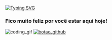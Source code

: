 [![Typing SVG](https://readme-typing-svg.demolab.com/?lines=Sejam+muito+bem+vindos...;Welcome+to+the+profile+of...;Pedro+Arthur+Barrantes!&center=true)](https://git.io/typing-svg)
<h3>Fico muito feliz por você estar aqui hoje!</h3>
<img src="https://media1.giphy.com/media/v1.Y2lkPTc5MGI3NjExOXVuMno4c295NWp5YXV1MXQ4a3k3eHUyZ3B6eHNpNGpnOWVlYjNiZyZlcD12MV9pbnRlcm5hbF9naWZfYnlfaWQmY3Q9Zw/qgQUggAC3Pfv687qPC/giphy.gif" alt="coding_gif">
<a href="https://www.linkedin.com/in/pedro-arthur-barrantes/"><img src="https://img.shields.io/badge/LinkedIn-0077B5?style=for-the-badge&logo=linkedin&logoColor=white" alt="botao_github"></a>
<!---
PedroArthurBarrantesDev/PedroArthurBarrantesDev is a repository because its `README.md` (this file) appears on your GitHub profile.
You can click the Preview link to take a look at your changes.
--->
